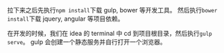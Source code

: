拉下来之后先执行`npm install`下载 gulp, bower 等开发工具。
然后执行`bower install`下载 jquery, angular 等项目依赖。   

在开发的时候，我们在 idea 的 terminal 中 cd 到项目根目录，然后执行`gulp serve`。
gulp 会创建一个静态服务并自行打开一个浏览器。